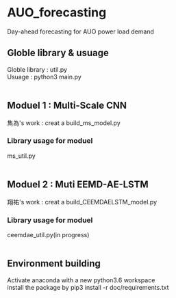 # AUO_forecasting #
Day-ahead forecasting for AUO power load demand

## Globle library & usuage ##
Globle library : util.py <br />
Usuage : python3 main.py
<br /><br />
## Moduel 1 : Multi-Scale CNN ##
雋為's work : creat a build_ms_model.py
<br />
### Library usage for moduel ###
ms_util.py
<br /><br />
## Moduel 2 : Muti EEMD-AE-LSTM ##
翔祐's work : creat a build_CEEMDAELSTM_model.py
<br />
### Library usage for moduel ###
ceemdae_util.py(in progress)
<br /><br />
## Environment building ##
Activate anaconda with a new python3.6 workspace<br />
install the package by pip3 install -r doc/requirements.txt

 
